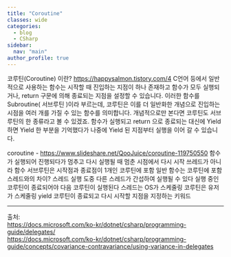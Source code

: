 ```yaml
---
title: "Coroutine"
classes: wide
categories: 
  - blog
  - CSharp
sidebar:
  nav: "main"
author_profile: true
---
```

   

코루틴(Coroutine) 이란? https://happysalmon.tistory.com/4
C언어 등에서 일반적으로 사용하는 함수는 시작할 때 진입하는 지점이 하나 존재하고 함수가 모두 실행되거나, return 구문에 의해 종료되는 지점을 설정할 수 있습니다.
이러한 함수를 Subroutine( 서브루틴 )이라 부르는데, 코루틴은 이를 더 일반화한 개념으로 진입하는 시점을 여러 개를 가질 수 있는 함수를 의미합니다. 개념적으로만 본다면 코루틴도 서브루틴의 한 종류라고 볼 수 있겠죠.
함수가 실행되고 return 으로 종료되는 대신에 Yield 하면 Yield 한 부분을 기억했다가 나중에 Yield 된 지점부터 실행을 이어 갈 수 있습니다.

coroutine - https://www.slideshare.net/QooJuice/coroutine-119750550
함수가 실행되어 진행되다가 멈추고 다시 실행될 때 멈춘 시점에서 다시 시작
쓰레드가 아니라 함수
서브루틴은 시작점과 종료점이 1개인 코루틴에 포함
일반 함수는 코루틴에 포함
스레드와의 차이?
스레드 실행 도중 다른 스레드가 간섭하여 실행될 수 있다
실행 중인 코루틴이 종료되어야 다음 코루틴이 실행된다
스레드는 OS가 스케줄링
코루틴은 유저가 스케줄링
yield
코루틴이 종료되고 다시 시작할 지점을 지정하는 키워드


  
---  
출처:   
<https://docs.microsoft.com/ko-kr/dotnet/csharp/programming-guide/delegates/>  
<https://docs.microsoft.com/ko-kr/dotnet/csharp/programming-guide/concepts/covariance-contravariance/using-variance-in-delegates>

